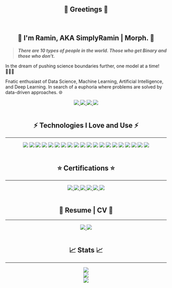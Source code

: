 <h2 align='center'>👋 Greetings 👋</h2>

</br>

<h2 align='center'> 💎 I'm Ramin, AKA SimplyRamin | Morph. 💎 </h2>

>***There are 10 types of people in the world. Those who get Binary and those who don't.***

In the dream of pushing science boundaries further, one model at a time! 👨🏻‍💻

Fnatic enthusiast of Data Science, Machine Learning, Artificial Intelligence, and Deep Learning. In search of a euphoria where problems are solved by data-driven approaches. 🌐

<!--- contact me --->
<div align='center'>
    <a href='mailto:ferdos.ramin@gmail.com'>
        <img src='https://img.shields.io/badge/-ferdos.ramin@gmail.com-c14438?logo=gmail&logoColor=white&style=for-the-badge'>
    </a>
    <a href='https://www.linkedin.com/in/raminferdos/'>
        <img src='https://img.shields.io/badge/-Ramin%20F.-0A66C2?logo=linkedin&logoColor=white&style=for-the-badge'>
    </a>
    <a href='https://www.instagram.com/simplyramin/'>
        <img src='https://img.shields.io/badge/-SimplyRamin-E4405F?logo=instagram&logoColor=white&style=for-the-badge'>
    </a>
    <a href='https://www.kaggle.com/raminferdos'>
        <img src='https://img.shields.io/badge/-SimplyRamin-20BEFF?logo=kaggle&logoColor=white&style=for-the-badge'>
    </a>
</div>
</br>

<h2 align='center'> ⚡ Technologies I Love and Use ⚡ </h2>

---
<!-- Technologies -->
<div align='center'>
    <img src='https://img.shields.io/badge/-Python-black?logo=python&logoColor=white&style=for-the-badge'>
    <img src='https://img.shields.io/badge/-Anaconda-black?logo=anaconda&logoColor=white&style=for-the-badge'>
    <img src='https://img.shields.io/badge/-Jupyter-black?logo=jupyter&logoColor=white&style=for-the-badge'>
    <img src='https://img.shields.io/badge/-PyTorch-black?logo=pytorch&logoColor=white&style=for-the-badge'>
    <img src='https://img.shields.io/badge/-Markdown-black?logo=markdown&logoColor=white&style=for-the-badge'>
    <img src='https://img.shields.io/badge/-tensorflow-black?logo=tensorflow&logoColor=white&style=for-the-badge'>
    <img src='https://img.shields.io/badge/-Scikit--learn-black?logo=scikitlearn&logoColor=white&style=for-the-badge'>
    <img src='https://img.shields.io/badge/-Numpy-black?logo=numpy&logoColor=white&style=for-the-badge'>
    <img src='https://img.shields.io/badge/-pandas-black?logo=pandas&logoColor=white&style=for-the-badge'>
    <img src='https://img.shields.io/badge/-graphql-black?logo=graphql&logoColor=white&style=for-the-badge'>
    <img src='https://img.shields.io/badge/-mysql-black?logo=mysql&logoColor=white&style=for-the-badge'>
    <img src='https://img.shields.io/badge/-Amazon AWS-black?logo=amazonaws&logoColor=white&style=for-the-badge'>
    <img src='https://img.shields.io/badge/-docker-black?logo=docker&logoColor=white&style=for-the-badge'>
    <img src='https://img.shields.io/badge/-git-black?logo=git&logoColor=white&style=for-the-badge'>
    <img src='https://img.shields.io/badge/-github-black?logo=github&logoColor=white&style=for-the-badge'>
    <img src='https://img.shields.io/badge/-flask-black?logo=flask&logoColor=white&style=for-the-badge'>
    <img src='https://img.shields.io/badge/-vscode-black?logo=visualstudiocode&logoColor=white&style=for-the-badge'>
    <img src='https://img.shields.io/badge/-html-black?logo=html5&logoColor=white&style=for-the-badge'>
    <img src='https://img.shields.io/badge/-css-black?logo=css3&logoColor=white&style=for-the-badge'>
    <img src='https://img.shields.io/badge/-json-black?logo=json&logoColor=white&style=for-the-badge'>
</div>

</br>
<h2 align='center'>⭐ Certifications ⭐</h2>

---
<!-- Certifications -->
<div align='center'>
    <a href='https://www.coursera.org/account/accomplishments/specialization/certificate/VFSMH8RFUS5T'>
        <img src='https://img.shields.io/badge/-Python for everybody-0056D2?logo=coursera&logoColor=white&style=for-the-badge'>
    </a>
    <a href='https://www.coursera.org/account/accomplishments/specialization/certificate/JZK5RJXGWDVB'>
        <img src='https://img.shields.io/badge/-IBM Datascience-052FAD?logo=ibm&logoColor=white&style=for-the-badge'>
    </a>
    <a href='https://www.youracclaim.com/badges/a6ab74d4-086d-4b52-92b0-88cd4ba97f80?source=linked_in_profile'>
        <img src='https://img.shields.io/badge/-IBM professional certificate-052FAD?logo=ibm&logoColor=white&style=for-the-badge'>
    </a>
    <a href='https://www.coursera.org/account/accomplishments/specialization/certificate/U45K7BWG7PSA'>
        <img src='https://img.shields.io/badge/-Deep learning-0056D2?logo=coursera&logoColor=white&style=for-the-badge'>
    </a>
    <a href='https://www.coursera.org/account/accomplishments/specialization/certificate/PRNQBBYGRQA6'>
        <img src='https://img.shields.io/badge/-GANs-0056D2?logo=coursera&logoColor=white&style=for-the-badge'>
    </a>
    <a href='https://www.coursera.org/account/accomplishments/specialization/certificate/A2C6R33SAE2G'>
        <img src='https://img.shields.io/badge/-practical datascience-232F3E?logo=amazon aws&logoColor=white&style=for-the-badge'>
    </a>
</div>

</br>
<h2 align='center'>📜 Resume | CV 📜</h2>

---
<!-- Resume -->
<div align='center'>
    <a href='https://drive.google.com/file/d/1GXl2KHnS2N3IB_uUtDWOw3mYyHZHCbCJ/view?usp=sharing'>
        <img src='https://img.shields.io/badge/-Professional Resume-black?logo=googledrive&logoColor=white&style=for-the-badge'>
    </a>
    <a href='https://drive.google.com/file/d/1TL8HLFF-Y-5ALJ94V_Ici961IG8ckUkm/view?usp=sharing'>
        <img src='https://img.shields.io/badge/-Academic Resume-black?logo=googledrive&logoColor=white&style=for-the-badge'>
    </a>
</div>

</br>
<h2 align='center'>📈 Stats 📈</h2>

---
<div align='center'>
    <a href='https://github.com/SimplyRamin'>
        <img src='https://visitor-badge.laobi.icu/badge?page_id=simplyramin.visitor-badge'></br>
        <img src='https://github-readme-stats.vercel.app/api/top-langs/?username=SimplyRamin&layout=compact&theme=chartreuse-dark'></br>
        <img src='https://github-readme-stats.vercel.app/api?username=SimplyRamin&theme=chartreuse-dark'>
    </a>
</div>
